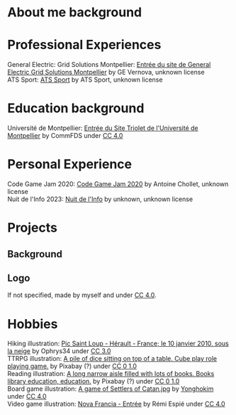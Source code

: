 # About me background

# Professional Experiences
General Electric: Grid Solutions Montpellier: [Entrée du site de General Electric Grid Solutions Montpellier](https://lh3.googleusercontent.com/p/AF1QipNnbtUADkWph3sGd6Zx4esS3KNEjrcLsKURaGgA=s680-w680-h510) by GE Vernova, unknown license  
ATS Sport: [ATS Sport](https://lh3.googleusercontent.com/p/AF1QipPOlBTShD2SeUyNX5ugqSRP7l3EY8hu1oQvj6jD=s680-w680-h510) by ATS Sport, unknown license
# Education background
Université de Montpellier: [Entrée du Site Triolet de l'Université de Montpellier](https://commons.wikimedia.org/wiki/File:20200618_141712_cor.jpg) by CommFDS under [CC 4.0](https://creativecommons.org/licenses/by/4.0/)
# Personal Experience
Code Game Jam 2020: [Code Game Jam 2020](https://codegamejam.extragames.fr/) by Antoine Chollet, unknown license  
Nuit de l'Info 2023: [Nuit de l'Info](https://nuitdelinfo.com/) by unknown, unknown license
# Projects
## Background

## Logo
If not specified, made by myself and under [CC 4.0](https://creativecommons.org/licenses/by/4.0/).  
# Hobbies
Hiking illustration: [Pic Saint Loup - Hérault - France; le 10 janvier 2010, sous la neige](https://commons.wikimedia.org/wiki/File:Pic-St-Loup--H%C3%A9rault-IMG_1877.jpg) by Ophrys34 under [CC 3.0](https://creativecommons.org/licenses/by/3.0/)  
TTRPG illustration: [A pile of dice sitting on top of a table. Cube play role playing game.](https://boudewijnhuijgens.getarchive.net/amp/media/cube-play-role-playing-game-978315) by Pixabay (?) under [CC 0 1.0](https://creativecommons.org/publicdomain/zero/1.0/deed.en)  
Reading illustration: [A long narrow aisle filled with lots of books. Books library education, education.](https://picryl.com/media/books-library-education-education-65cbf2) by Pixabay (?) under [CC 0 1.0](https://creativecommons.org/publicdomain/zero/1.0/deed.en)  
Board game illustration: [A game of Settlers of Catan.jpg](https://commons.wikimedia.org/wiki/File:A_game_of_Settlers_of_Catan) by [Yonghokim](https://commons.wikimedia.org/wiki/User:Yonghokim) under [CC 4.0](https://creativecommons.org/licenses/by-sa/4.0/deed.en)  
Video game illustration: [Nova Francia - Entrée](https://nova-francia.espie.dev) by Rémi Espié under [CC 4.0](https://creativecommons.org/licenses/by/4.0/)  